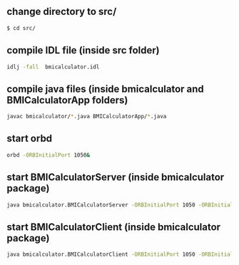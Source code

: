 ## change directory to src/

```sh
$ cd src/
```

## compile IDL file (inside src folder)

```sh
idlj -fall  bmicalculator.idl
```



## compile java files (inside bmicalculator and BMICalculatorApp folders)

```sh
javac bmicalculator/*.java BMICalculatorApp/*.java
```

## start orbd

```sh
orbd -ORBInitialPort 1050&
```

## start BMICalculatorServer (inside bmicalculator package)

```sh
java bmicalculator.BMICalculatorServer -ORBInitialPort 1050 -ORBInitialHost localhost&
```

## start BMICalculatorClient (inside bmicalculator package)

```sh
java bmicalculator.BMICalculatorClient -ORBInitialPort 1050 -ORBInitialHost localhost
```
